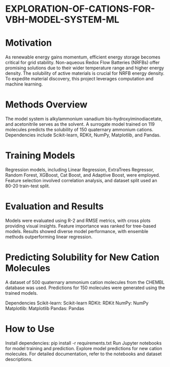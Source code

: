 # EXPLORATION-OF-CATIONS-FOR-VBH-MODEL-SYSTEM-ML
# Motivation
 As renewable energy gains momentum, efficient energy storage becomes critical for grid stability. Non-aqueous Redox Flow Batteries (NRFBs) offer promising solutions due to their wider temperature range and higher energy density. The solubility of active materials is crucial for NRFB energy density. To expedite material discovery, this project leverages computation and machine learning.

# Methods Overview
 The model system is alkylammonium vanadium bis-hydroxyiminodiacetate, and acetonitrile serves as the solvent. A surrogate model trained on 119 molecules predicts the solubility of 150 quaternary ammonium cations. Dependencies include Scikit-learn, RDKit, NumPy, Matplotlib, and Pandas.

# Training Models
Regression models, including Linear Regression, ExtraTrees Regressor, Random Forest, XGBoost, Cat Boost, and Adaptive Boost, were employed. Feature selection involved correlation analysis, and dataset split used an 80-20 train-test split.

# Evaluation and Results
 Models were evaluated using R-2 and RMSE metrics, with cross plots providing visual insights. Feature importance was ranked for tree-based models. Results showed diverse model performance, with ensemble methods outperforming linear regression.

# Predicting Solubility for New Cation Molecules
 A dataset of 500 quaternary ammonium cation molecules from the CHEMBL database was used. Predictions for 150 molecules were generated using the trained models.

Dependencies
Scikit-learn: Scikit-learn
RDKit: RDKit
NumPy: NumPy
Matplotlib: Matplotlib
Pandas: Pandas

# How to Use
Install dependencies: pip install -r requirements.txt
Run Jupyter notebooks for model training and prediction.
Explore model predictions for new cation molecules.
For detailed documentation, refer to the notebooks and dataset descriptions.